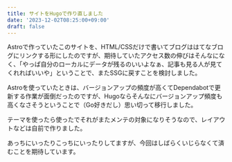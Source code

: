 ```yaml
---
title: サイトをHugoで作り直しました
date: '2023-12-02T08:25:00+09:00'
draft: false
---
```


Astroで作っていたこのサイトを、HTML/CSSだけで書いてブログははてなブログにリンクする形にしたのですが、期待していたアクセス数の伸びはそんなになく、「やっぱ自分のローカルにデータが残るのいいよなぁ、記事も見る人が見てくれればいいや」ということで、またSSGに戻すことを検討しました。

Astroを使っていたときは、バージョンアップの頻度が高くてDependabotで更新する作業が面倒だったのですが、Hugoならそんなにバージョンアップ頻度も高くなさそうということで（Go好きだし）思い切って移行しました。

テーマを使ったら使ったでそれがまたメンテの対象になりそうなので、レイアウトなどは自前で作りました。

あっちにいったりこっちにいったりしてますが、今回はしばらくいじらなくて済むことを期待しています。
